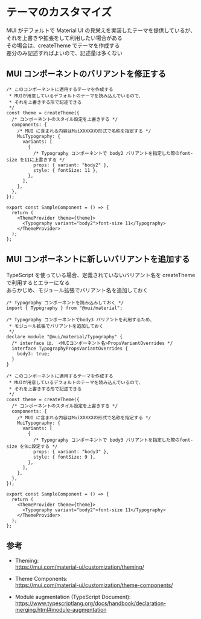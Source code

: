# テーマのカスタマイズ

MUI がデフォルトで Material UI の見栄えを実装したテーマを提供しているが、それを上書きや拡張をして利用したい場合がある  
その場合は、createTheme でテーマを作成する  
差分のみ記述すればよいので、記述量は多くない

## MUI コンポーネントのバリアントを修正する

```tsx
/* このコンポーネントに適用するテーマを作成する
 * MUIが用意しているデフォルトのテーマを読み込んでいるので、
 * それを上書きする形で記述できる
 */
const theme = createTheme({
  /* コンポーネントのスタイル設定を上書きする */
  components: {
    /* MUI に含まれる内容はMuiXXXXXの形式で名称を指定する */
    MuiTypography: {
      variants: [
        {
          /* Typography コンポーネントで body2 バリアントを指定した際のfont-size を11に上書きする */
          props: { variant: "body2" },
          style: { fontSize: 11 },
        },
      ],
    },
  },
});

export const SampleComponent = () => {
  return (
    <ThemeProvider theme={theme}>
      <Typography variant="body2">font-size 11</Typography>
    </ThemeProvider>
  );
};
```

## MUI コンポーネントに新しいバリアントを追加する

TypeScript を使っている場合、定義されていないバリアント名を createTheme で利用するとエラーになる  
あらかじめ、モジュール拡張でバリアント名を追加しておく

```tsx
/* Typography コンポーネントを読み込みしておく */
import { Typography } from "@mui/material";

/* Typography コンポーネントでbody3 バリアントを利用するため、
 * モジュール拡張でバリアントを追加しておく
 */
declare module "@mui/material/Typography" {
  /* interface は、 <MUIコンポーネント名>PropsVariantOverrides */
  interface TypographyPropsVariantOverrides {
    body3: true;
  }
}

/* このコンポーネントに適用するテーマを作成する
 * MUIが用意しているデフォルトのテーマを読み込んでいるので、
 * それを上書きする形で記述できる
 */
const theme = createTheme({
  /* コンポーネントのスタイル設定を上書きする */
  components: {
    /* MUI に含まれる内容はMuiXXXXXの形式で名称を指定する */
    MuiTypography: {
      variants: [
        {
          /* Typography コンポーネントで body3 バリアントを指定した際のfont-size を9に設定する */
          props: { variant: "body3" },
          style: { fontSize: 9 },
        },
      ],
    },
  },
});

export const SampleComponent = () => {
  return (
    <ThemeProvider theme={theme}>
      <Typography variant="body2">font-size 11</Typography>
    </ThemeProvider>
  );
};
```

## 参考

- Theming:  
  https://mui.com/material-ui/customization/theming/

- Theme Components:  
  https://mui.com/material-ui/customization/theme-components/

- Module augmentation (TypeScript Document):  
  https://www.typescriptlang.org/docs/handbook/declaration-merging.html#module-augmentation
